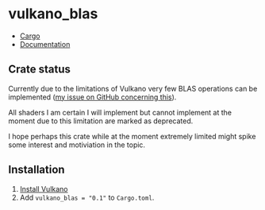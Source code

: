 # vulkano_blas

- [Cargo](https://crates.io/crates/vulkano_blas)
- [Documentation](https://docs.rs/vulkano_blas/)

## Crate status

Currently due to the limitations of Vulkano very few BLAS operations can be implemented ([my issue on GitHub concerning this](https://github.com/vulkano-rs/vulkano/issues/1395)).

All shaders I am certain I will implement but cannot implement at the moment due to this limitation are marked as deprecated.

I hope perhaps this crate while at the moment extremely limited might spike some interest and motiviation in the topic.

## Installation

1. [Install Vulkano](https://github.com/vulkano-rs/vulkano#setup)
2. Add `vulkano_blas = "0.1"` to `Cargo.toml`.
